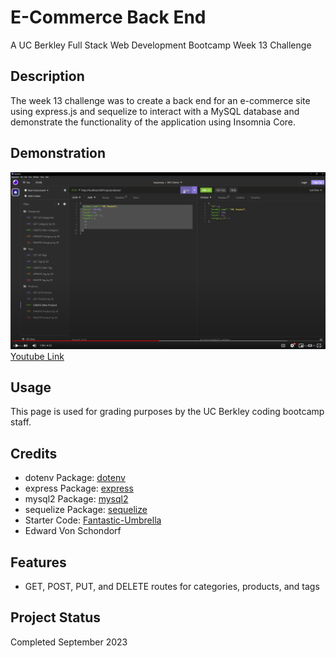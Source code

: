 # E-Commerce Back End
A UC Berkley Full Stack Web Development Bootcamp Week 13 Challenge

## Description

The week 13 challenge was to create a back end for an e-commerce site using express.js and sequelize to interact with a MySQL database and demonstrate the functionality of the application using Insomnia Core.

## Demonstration

![Demonstration](./Screenshot.png)
[Youtube Link](https://youtu.be/t5qnrDMxy6Q)

## Usage

This page is used for grading purposes by the UC Berkley coding bootcamp staff.

## Credits

- dotenv Package: [dotenv](https://www.npmjs.com/package/dotenv)
- express Package: [express](https://www.npmjs.com/package/express)
- mysql2 Package: [mysql2](https://www.npmjs.com/package/mysql2)
- sequelize Package: [sequelize](https://www.npmjs.com/package/sequelize)
- Starter Code: [Fantastic-Umbrella](https://github.com/coding-boot-camp/fantastic-umbrella)
- Edward Von Schondorf

## Features

- GET, POST, PUT, and DELETE routes for categories, products, and tags

## Project Status

Completed September 2023